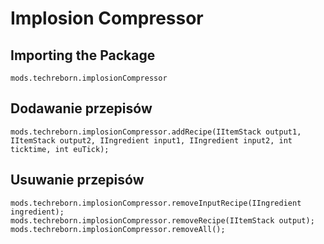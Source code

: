 # Implosion Compressor

## Importing the Package
`mods.techreborn.implosionCompressor`

## Dodawanie przepisów
```zenscript
mods.techreborn.implosionCompressor.addRecipe(IItemStack output1, IItemStack output2, IIngredient input1, IIngredient input2, int ticktime, int euTick);
```

## Usuwanie przepisów
```zenscript
mods.techreborn.implosionCompressor.removeInputRecipe(IIngredient ingredient);
mods.techreborn.implosionCompressor.removeRecipe(IItemStack output);
mods.techreborn.implosionCompressor.removeAll();
```